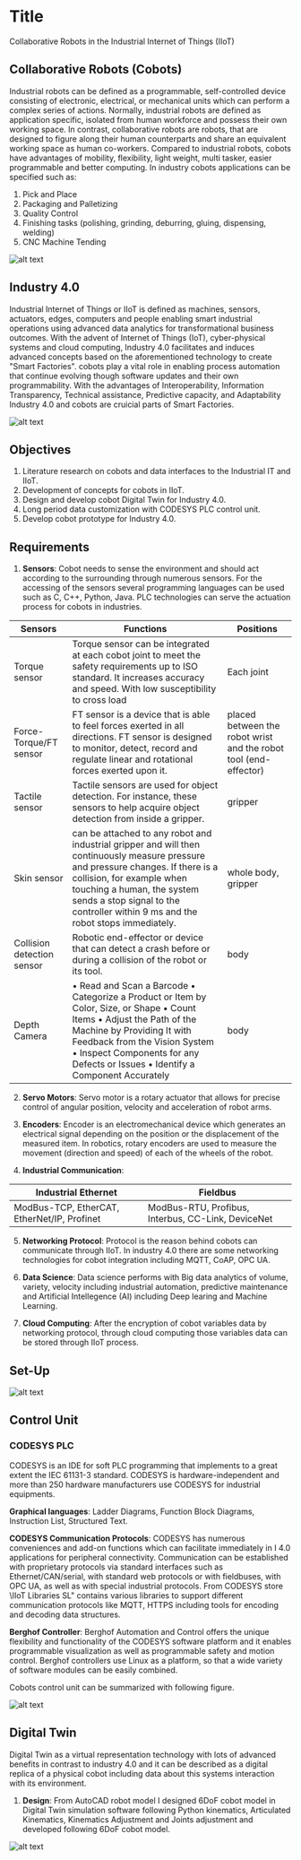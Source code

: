 # Title
Collaborative Robots in the Industrial Internet of Things (IIoT)

## Collaborative Robots (Cobots)
Industrial robots can be defined as a programmable, self-controlled device consisting of electronic, electrical, or mechanical units which can perform a complex series of actions. 
Normally, industrial robots are defined as application specific, isolated from human workforce and possess their own working space. In contrast, collaborative robots are robots, that are designed to figure along their human counterparts and share an equivalent working space as human co-workers. Compared to industrial robots, cobots have advantages of mobility, flexibility, light weight, multi tasker, easier programmable and better computing. In industry cobots applications can be specified such as:
1. Pick and Place
2. Packaging and Palletizing
3. Quality Control
4. Finishing tasks (polishing, grinding, deburring, gluing, dispensing, welding)
5. CNC Machine Tending

![alt text](https://github.com/Shakir74/Inudustry-4.0-Robot/blob/main/cobots.jpg)

## Industry 4.0
Industrial Internet of Things or IIoT is defined as machines, sensors, actuators, edges, computers and people enabling smart industrial operations using advanced data analytics for transformational business outcomes. With the advent of Internet of Things (IoT), cyber-physical systems and cloud computing, Industry 4.0 facilitates and induces advanced concepts based on the aforementioned technology to create "Smart Factories". cobots play a vital role in enabling process automation that continue evolving though software updates and their own programmability. With the advantages of Interoperability, Information Transparency, Technical assistance, Predictive capacity, and Adaptability Industry 4.0 and cobots are cruicial parts of Smart Factories.

![alt text](https://github.com/Shakir74/Inudustry-4.0-Robot/blob/main/industry%204.0.jpg)

## Objectives
1. Literature research on cobots and data interfaces to the Industrial IT and IIoT.
2. Development of concepts for cobots in IIoT.
3. Design and develop cobot Digital Twin for Industry 4.0.
4. Long period data customization with CODESYS PLC control unit. 
5. Develop cobot prototype for Industry 4.0.

## Requirements

1. **Sensors**: Cobot needs to sense the environment and should act according to the surrounding through numerous sensors. For the accessing of the sensors
several programming languages can be used such as C, C++, Python, Java. PLC technologies can serve the actuation process for cobots in industries.

| Sensors         | Functions | Positions |
| ------------- | ------------- | ------------ |
| Torque sensor  | Torque sensor can be integrated at each cobot joint to meet the safety requirements up to ISO standard. It increases accuracy and speed. With low susceptibility to cross load  | Each joint |
| Force-Torque/FT sensor  | FT sensor is a device that is able to feel forces exerted in all directions. FT sensor is designed to monitor, detect, record and regulate linear and rotational forces exerted upon it.  | placed between the robot wrist and the robot tool (end-effector) |
| Tactile sensor  | Tactile sensors are used for object detection. For instance, these sensors to help acquire object detection from inside a gripper.  | gripper |
| Skin sensor  | can be attached to any robot and industrial gripper and will then continuously measure pressure and pressure changes. If there is a collision, for example when touching a human, the system sends a stop signal to the controller within 9 ms and the robot stops immediately.  | whole body, gripper |
| Collision detection sensor  | Robotic end-effector or device that can detect a crash before or during a collision of the robot or its tool.  | body |
| Depth Camera  | • Read and Scan a Barcode • Categorize a Product or Item by Color, Size, or Shape • Count Items • Adjust the Path of the Machine by Providing It with Feedback from the Vision System • Inspect Components for any Defects or Issues • Identify a Component Accurately  | body |

2. **Servo Motors**: Servo motor is a rotary actuator that allows for precise control of angular position, velocity and acceleration of robot arms.

3. **Encoders**:  Encoder is an electromechanical device which generates an electrical signal depending on the position or the displacement of the measured item. In robotics, rotary encoders are used to measure the movement (direction and speed) of each of the wheels of the robot.

4. **Industrial Communication**:

| Industrial Ethernet         | Fieldbus |
| ------------- | ------------- |
| ModBus-TCP, EtherCAT, EtherNet/IP, Profinet  | ModBus-RTU, Profibus, Interbus, CC-Link, DeviceNet  |

5. **Networking Protocol**: Protocol is the reason behind cobots can communicate through IIoT. In industry 4.0 there are some networking technologies for cobot integration including MQTT, CoAP, OPC UA.

6. **Data Science**: Data science performs with Big data analytics of volume, variety, velocity including industrial automation, predictive maintenance and Artificial Intellegence (AI) including Deep learing and Machine Learning.

7. **Cloud Computing**: After the encryption of cobot variables data by networking protocol, through cloud computing those variables data can be stored through IIoT process.

## Set-Up

![alt text](https://github.com/Shakir74/Inudustry-4.0-Robot/blob/main/physical%20setup.jpg)

## Control Unit

### CODESYS PLC
CODESYS is an IDE for soft PLC programming that implements to a great extent the IEC 61131-3 standard. CODESYS is hardware-independent and more than 250 hardware manufacturers use CODESYS for industrial equipments. 

**Graphical languages**: Ladder Diagrams, Function Block Diagrams, Instruction List, Structured Text.

**CODESYS Communication Protocols**: CODESYS has numerous conveniences and add-on functions which can facilitate immediately in I 4.0 applications for peripheral connectivity. Communication can be established with proprietary protocols via standard interfaces such as Ethernet/CAN/serial, with standard web protocols or with fieldbuses, with OPC UA, as well as with special industrial protocols. From CODESYS store \IIoT Libraries SL" contains various libraries to support different communication protocols like MQTT, HTTPS
including tools for encoding and decoding data structures.

**Berghof Controller**: Berghof Automation and Control offers the unique flexibility and functionality of the CODESYS software platform and it enables programmable visualization as well as programmable safety and motion control. Berghof controllers use Linux as a platform, so that a wide variety of software modules can be easily combined.

Cobots control unit can be summarized with following figure.

![alt text](https://github.com/Shakir74/Inudustry-4.0-Robot/blob/main/Untitled3.jpg)

## Digital Twin

Digital Twin as a virtual representation technology with lots of advanced benefits in contrast to industry 4.0 and it can be described as a digital replica of a physical cobot including data about this systems interaction with its environment. 

1. **Design**: From AutoCAD robot model I designed 6DoF cobot model in Digital Twin simulation software following Python kinematics, Articulated Kinematics, Kinematics Adjustment and Joints adjustment and developed following 6DoF cobot model. 

![alt text](https://github.com/Shakir74/Inudustry-4.0-Robot/blob/main/DTw.jpg)


